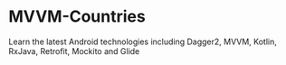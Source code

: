 # MVVM-Countries
Learn the latest Android technologies including Dagger2, MVVM, Kotlin, RxJava, Retrofit, Mockito and Glide
